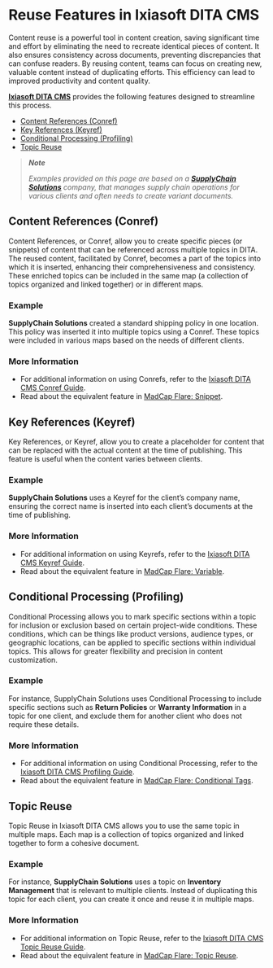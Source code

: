 # Reuse Features in Ixiasoft DITA CMS

Content reuse is a powerful tool in content creation, saving significant time and effort by eliminating the need to recreate identical pieces of content. It also ensures consistency across documents, preventing discrepancies that can confuse readers. By reusing content, teams can focus on creating new, valuable content instead of duplicating efforts. This efficiency can lead to improved productivity and content quality.

[**Ixiasoft DITA CMS**](https://www.ixiasoft.com/) provides the following features designed to streamline this process.

- [Content References (Conref)](#content-references-conref)
- [Key References (Keyref)](#key-references-keyref)
- [Conditional Processing (Profiling)](#conditional-processing-profiling)
- [Topic Reuse](#topic-reuse)

> **_Note_**
>
> _Examples provided on this page are based on a_ **_[SupplyChain Solutions](https://bing.com/search?q=SupplyChain+Solutions"%20\t%20"_blank)_** _company, that manages supply chain operations for various clients and often needs to create variant documents._

## Content References (Conref)

Content References, or Conref, allow you to create specific pieces (or snippets) of content that can be referenced across multiple topics in DITA. The reused content, facilitated by Conref, becomes a part of the topics into which it is inserted, enhancing their comprehensiveness and consistency. These enriched topics can be included in the same map (a collection of topics organized and linked together) or in different maps.

### Example

**SupplyChain Solutions** created a standard shipping policy in one location. This policy was inserted it into multiple topics using a Conref. These topics were included in various maps based on the needs of different clients.

### More Information

- For additional information on using Conrefs, refer to the [Ixiasoft DITA CMS Conref Guide](https://www.ixiasoft.com/documentation/IXIASOFT_CCMS/6.8/User_Guides_Advanced_User_Standard/en/lar1396892881040.html"%20\t%20"_blank).
- Read about the equivalent feature in [MadCap Flare: Snippet](https://www.madcapsoftware.com/blog/guest-post-madcap-flare-101-8-variables-and-snippets/"%20\t%20"_blank).

## Key References (Keyref)

Key References, or Keyref, allow you to create a placeholder for content that can be replaced with the actual content at the time of publishing. This feature is useful when the content varies between clients.

### Example

**SupplyChain Solutions** uses a Keyref for the client’s company name, ensuring the correct name is inserted into each client’s documents at the time of publishing.

### More Information

- For additional information on using Keyrefs, refer to the [Ixiasoft DITA CMS Keyref Guide](https://www.ixiasoft.com/documentation/IXIASOFT_CCMS/5.0/User_Guides_Advanced_User_DRM/per1389986050420_7.html"%20\t%20"_blank).
- Read about the equivalent feature in [MadCap Flare: Variable](https://www.madcapsoftware.com/blog/guest-post-madcap-flare-101-8-variables-and-snippets/"%20\t%20"_blank).

## Conditional Processing (Profiling)

Conditional Processing allows you to mark specific sections within a topic for inclusion or exclusion based on certain project-wide conditions. These conditions, which can be things like product versions, audience types, or geographic locations, can be applied to specific sections within individual topics. This allows for greater flexibility and precision in content customization.

### Example

For instance, SupplyChain Solutions uses Conditional Processing to include specific sections such as **Return Policies** or **Warranty Information** in a topic for one client, and exclude them for another client who does not require these details.

### More Information

- For additional information on using Conditional Processing, refer to the [Ixiasoft DITA CMS Profiling Guide](https://www.ixiasoft.com/documentation/IXIASOFT_CCMS/6.8/User_Guides_Advanced_User_Standard/en/per1389986186479.html"%20\t%20"_blank).
- Read about the equivalent feature in [MadCap Flare: Conditional Tags](https://www.madcapsoftware.com/blog/tips-and-tricks-using-conditions-in-madcap-flare/"%20\t%20"_blank).

## Topic Reuse

Topic Reuse in Ixiasoft DITA CMS allows you to use the same topic in multiple maps. Each map is a collection of topics organized and linked together to form a cohesive document.

### Example

For instance, **SupplyChain Solutions** uses a topic on **Inventory Management** that is relevant to multiple clients. Instead of duplicating this topic for each client, you can create it once and reuse it in multiple maps.

### More Information

- For additional information on Topic Reuse, refer to the [Ixiasoft DITA CMS Topic Reuse Guide](https://www.ixiasoft.com/documentation/IXIASOFT_CCMS/6.3/User_Guides_Contributors_Standard/en/cab1556029603998.html"%20\t%20"_blank).
- Read about the equivalent feature in [MadCap Flare: Topic Reuse](https://forums.madcapsoftware.com/viewtopic.php?t=28997"%20\t%20"_blank).

